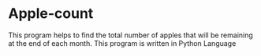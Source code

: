 # Apple-count
This program helps to find the total number of apples that will be remaining at the end of each month.
This program is written in Python Language
